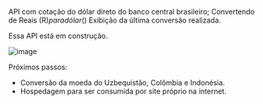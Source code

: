 API com cotação do dólar direto do banco central brasileiro;
Convertendo de Reais (R$) para dólar ($)
Exibição da última conversão realizada.

Essa API está em construção.

![image](https://github.com/FelipeSeixas/API-dolar-conversion/assets/19395010/ecf52177-8024-4d63-a4d0-1f69df7e9c93)

Próximos passos:
- Conversão da moeda do Uzbequistão, Colômbia e Indonésia.
- Hospedagem para ser consumida por site próprio na internet.
